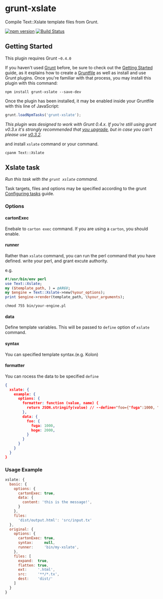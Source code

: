 # grunt-xslate

Compile Text::Xslate template files from Grunt.

[![npm version](https://badge.fury.io/js/grunt-xslate.svg)](http://badge.fury.io/js/grunt-xslate) 
[![Build Status](https://travis-ci.org/rymizuki/grunt-xslate.svg?branch=master)](https://travis-ci.org/rymizuki/grunt-xslate) 

## Getting Started

This plugin requires Grunt `~0.4.0`

If you haven't used [Grunt](http://gruntjs.com/) before, be sure to check out the [Getting Started](http://gruntjs.com/getting-started) guide, as it explains how to create a [Gruntfile](http://gruntjs.com/sample-gruntfile) as well as install and use Grunt plugins. Once you're familiar with that process, you may install this plugin with this command:

```shell
npm install grunt-xslate --save-dev
```

Once the plugin has been installed, it may be enabled inside your Gruntfile with this line of JavaScript:

```js
grunt.loadNpmTasks('grunt-xslate');
```

*This plugin was designed to work with Grunt 0.4.x. If you're still using grunt v0.3.x it's strongly recommended that [you upgrade](http://gruntjs.com/upgrading-from-0.3-to-0.4), but in case you can't please use [v0.3.2](https://github.com/gruntjs/grunt-contrib-coffee/tree/grunt-0.3-stable).*

and install `xslate` command or your command.

```shell
cpanm Text::Xslate
```

## Xslate task

_Run this task with the `grunt xslate` command._

Task targets, files and options may be specified according to the grunt [Configuring tasks](http://gruntjs.com/configuring-tasks) guide.

### Options

#### cartonExec

Enebale to `carton exec` command.
If you are using a `carton`, you should enable.

#### runner

Rather than `xslate` command, you can run the perl command that you have defined.
write your perl, and grant excute authority.

e.g.

```perl
#!/usr/bin/env perl
use Text::Xslate;
my ($template_path, ) = @ARGV;
my $engine = Text::Xslate->new(%your_options);
print $engine->render(template_path, \%your_arguments);
```
```shell
chmod 755 bin/your-engine.pl
```

#### data

Define template variables.
This will be passed to `define` option of `xslate` command.

#### syntax

You can specified template syntax.(e.g. Kolon)

#### formatter

You can rocess the data to be specified `define`

```json
{
  xslate: {
    example: {
      options: {
        formatter: function (value, name) {
          return JSON.stringify(value) // --define="foo={"fuga":1000, "hoge":2000}"
        },
        data: {
          foo: {
            fuga: 1000,
            hoge: 2000,
          }
        }
      }
    }
  }
}
```

### Usage Example

```js
xslate: {
  basic: {
    options: {
      cartonExec: true,
      data: {
        content: 'this is the message!',
      }
    },
    files:
      'dist/output.html': 'src/input.tx'
  },
  original: {
    options: {
      cartonExec: true,
      syntax:     null,
      runner:     'bin/my-xslate',
    },
    files: [
      expand:  true,
      flatten: true,
      ext:     '.html',
      src:     '**/*.tx',
      dest:    'dist/'
    ]
  }
}
```
